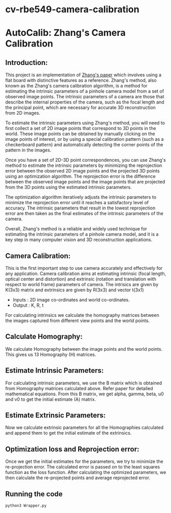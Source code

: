 # cv-rbe549-camera-calibration

# AutoCalib: Zhang's Camera Calibration

## Introduction:

This project is an implementation of [Zhang's paper](https://www.microsoft.com/en-us/research/wp-content/uploads/2016/02/tr98-71.pdf) which involves using a flat board with distinctive features as a reference. Zhang's method, also known as the Zhang's camera calibration algorithm, is a method for estimating the intrinsic parameters of a pinhole camera model from a set of observed image points. The intrinsic parameters of a camera are those that describe the internal properties of the camera, such as the focal length and the principal point, which are necessary for accurate 3D reconstruction from 2D images.

To estimate the intrinsic parameters using Zhang's method, you will need to first collect a set of 2D image points that correspond to 3D points in the world. These image points can be obtained by manually clicking on the image points of interest, or by using a special calibration pattern (such as a checkerboard pattern) and automatically detecting the corner points of the pattern in the images.

Once you have a set of 2D-3D point correspondences, you can use Zhang's method to estimate the intrinsic parameters by minimizing the reprojection error between the observed 2D image points and the projected 3D points using an optimization algorithm. The reprojection error is the difference between the observed image points and the image points that are projected from the 3D points using the estimated intrinsic parameters.

The optimization algorithm iteratively adjusts the intrinsic parameters to minimize the reprojection error until it reaches a satisfactory level of accuracy. The intrinsic parameters that result in the lowest reprojection error are then taken as the final estimates of the intrinsic parameters of the camera.

Overall, Zhang's method is a reliable and widely used technique for estimating the intrinsic parameters of a pinhole camera model, and it is a key step in many computer vision and 3D reconstruction applications.

## Camera Calibration:

This is the first important step to use camera accurately and effectively for any application. Camera calibration aims at estimating intrinsic (focal length, optical center and distortion) and extrinsic (rotation and translation with respect to world frame) parameters of camera. The intrisics are given by K(3x3) matrix and extrinsics are given by R(3x3) and vector t(3x1)

- Inputs : 2D image co-ordinates and world co-ordinates.
- Output : K, R, t

For calculating intrinsics we calculate the homography matrices between the images captured from different view points and the world points.

## Calculate Homography:
We calculate Homography between the image points and the world points. This gives us 13 Homography (H) matrices. 

## Estimate Intrinsic Parameters:
For calculating intrinsic parameters, we use the B matrix which is obtained from Homography matrices calculated above. Refer paper for detailed mathematical equations. From this B matrix, we get alpha, gamma, beta, u0 and v0 to get the initial estimate (A) matrix.

## Estimate Extrinsic Parameters:
Now we calculate extrinsic parameters for all the Homographies calculated and append them to get the initial estimate of the extrinsics.

## Optimization loss and Reprojection error:
Once we get the initial estimates for the parameters, we try to minimize the re-projection error. The calculated error is passed on to the least squares function as the loss function. After calculating the optimized parameters, we then calculate the re-projected points and average reprojected error.


## Running the code

```sh
python3 Wrapper.py
```

